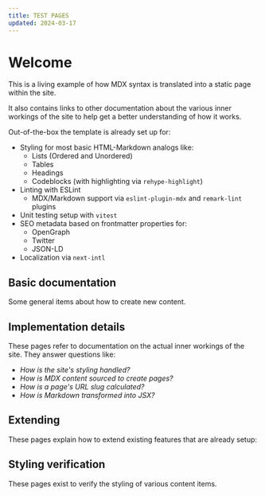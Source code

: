 ```yaml
---
title: TEST PAGES
updated: 2024-03-17
---
```


# Welcome

This is a living example of how MDX syntax is translated into a static page within the site.

It also contains links to other documentation about the various inner workings of the site to help get a better understanding of how it works.

Out-of-the-box the template is already set up for:

- Styling for most basic HTML-Markdown analogs like:
  - Lists (Ordered and Unordered)
  - Tables
  - Headings
  - Codeblocks (with highlighting via `rehype-highlight`)
- Linting with ESLint
  - MDX/Markdown support via `eslint-plugin-mdx` and `remark-lint` plugins
- Unit testing setup with `vitest`
- SEO metadata based on frontmatter properties for:
  - OpenGraph
  - Twitter
  - JSON-LD
- Localization via `next-intl`

## Basic documentation

Some general items about how to create new content.

<TileGrid>
  <NavTile to='/test/1-getting-started' />
  <NavTile to='/test/2-writing-content' />
</TileGrid>

## Implementation details

These pages refer to documentation on the actual inner workings of the site. They answer questions like:

- _How is the site's styling handled?_
- _How is MDX content sourced to create pages?_
- _How is a page's URL slug calculated?_
- _How is Markdown transformed into JSX?_

<TileGrid>
  <NavTile to='/test/3-carbon' />
  <NavTile to='/test/4-content-sourcing' />
  <NavTile to='/test/5-content-loading' />
  <NavTile to='/test/6-localization' />
</TileGrid>

## Extending

These pages explain how to extend existing features that are already setup:

<TileGrid></TileGrid>

## Styling verification

These pages exist to verify the styling of various content items.

<TileGrid>
  <NavTile to='/test/7-custom-components' />
</TileGrid>
